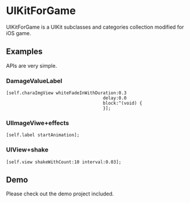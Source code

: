 # UIKitForGame

UIKitForGame is a UIKit subclasses and categories collection modified for iOS game.

## Examples

APIs are very simple.

### DamageValueLabel
    [self.charaImgView whiteFadeInWithDuration:0.3
                                         delay:0.0
                                         block:^(void) {
                                         }];

### UIImageViwe+effects
    [self.label startAnimation];

### UIView+shake
    [self.view shakeWithCount:10 interval:0.03];

## Demo
Please check out the demo project included.
